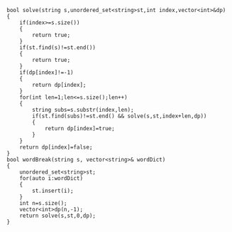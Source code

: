     bool solve(string s,unordered_set<string>st,int index,vector<int>&dp)
    {
        if(index>=s.size())
        {
            return true;
        }
        if(st.find(s)!=st.end())
        {
            return true;
        }
        if(dp[index]!=-1)
        {
            return dp[index];
        }
        for(int len=1;len<=s.size();len++)
        {
            string subs=s.substr(index,len);
            if(st.find(subs)!=st.end() && solve(s,st,index+len,dp))
            {
                return dp[index]=true;
            }
        }
        return dp[index]=false;
    }
    bool wordBreak(string s, vector<string>& wordDict) 
    {
        unordered_set<string>st;
        for(auto i:wordDict)
        {
            st.insert(i);
        }
        int n=s.size();
        vector<int>dp(n,-1);
        return solve(s,st,0,dp);    
    }